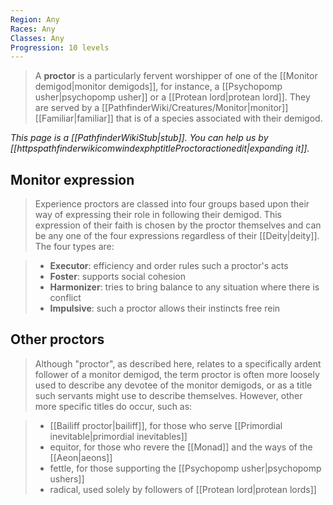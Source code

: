 ```yaml
---
Region: Any
Races: Any
Classes: Any
Progression: 10 levels
---
```


> A **proctor** is a particularly fervent worshipper of one of the [[Monitor demigod|monitor demigods]], for instance, a [[Psychopomp usher|psychopomp usher]] or a [[Protean lord|protean lord]]. They are served by a [[PathfinderWiki/Creatures/Monitor|monitor]] [[Familiar|familiar]] that is of a species associated with their demigod.



*This page is a [[PathfinderWikiStub|stub]]. You can help us by [[httpspathfinderwikicomwindexphptitleProctoractionedit|expanding it]].*


## Monitor expression

> Experience proctors are classed into four groups based upon their way of expressing their role in following their demigod. This expression of their faith is chosen by the proctor themselves and can be any one of the four expressions regardless of their [[Deity|deity]]. The four types are:

> - **Executor**: efficiency and order rules such a proctor's acts
> - **Foster**: supports social cohesion
> - **Harmonizer**: tries to bring balance to any situation where there is conflict
> - **Impulsive**: such a proctor allows their instincts free rein

## Other proctors

> Although "proctor", as described here, relates to a specifically ardent follower of a monitor demigod, the term proctor is often more loosely used to describe any devotee of the monitor demigods, or as a title such servants might use to describe themselves. However, other more specific titles do occur, such as:

> - [[Bailiff proctor|bailiff]], for those who serve [[Primordial inevitable|primordial inevitables]]
> - equitor, for those who revere the [[Monad]] and the ways of the [[Aeon|aeons]]
> - fettle, for those supporting the [[Psychopomp usher|psychopomp ushers]]
> - radical, used solely by followers of [[Protean lord|protean lords]]







